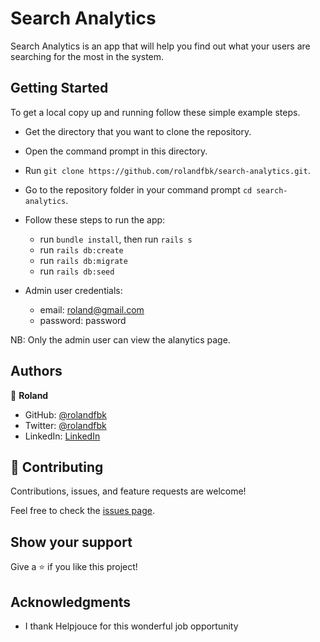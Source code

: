 # Search Analytics

Search Analytics is an app that will help you find out what your users are searching for the most in the system.

## Getting Started
To get a local copy up and running follow these simple example steps.

- Get the directory that you want to clone the repository.
- Open the command prompt in this directory.
- Run `git clone https://github.com/rolandfbk/search-analytics.git`.
- Go to the repository folder in your command prompt `cd search-analytics`.

- Follow these steps to run the app:
  - run `bundle install`, then run `rails s`
  - run `rails db:create`
  - run `rails db:migrate`
  - run `rails db:seed`

- Admin user credentials:
  - email: roland@gmail.com
  - password: password

NB: Only the admin user can view the alanytics page.

## Authors

👤 **Roland**

- GitHub: [@rolandfbk](https://github.com/rolandfbk)
- Twitter: [@rolandfbk](https://twitter.com/rolandfbk)
- LinkedIn: [LinkedIn](https://www.linkedin.com/in/roland-ossisa-yuma)

## 🤝 Contributing

Contributions, issues, and feature requests are welcome!

Feel free to check the [issues page](../../issues/).

## Show your support

Give a ⭐️ if you like this project!

## Acknowledgments

- I thank Helpjouce for this wonderful job opportunity